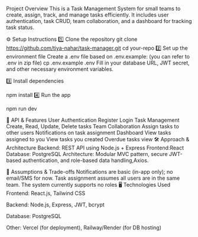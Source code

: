 Project Overview
This is a Task Management System for small teams to create, assign, track, and manage tasks efficiently. It includes user authentication, task CRUD, team collaboration, and a dashboard for tracking task status.

⚙️ Setup Instructions
1️⃣ Clone the repository
git clone https://github.com/tiya-nahar/task-manager.git
cd your-repo
2️⃣ Set up the environment file
Create a .env file based on .env.example:
(you can refer to .env in zip file)
cp .env.example .env
Fill in your database URL, JWT secret, and other necessary environment variables.

3️⃣ Install dependencies

npm install
4️⃣ Run the app

npm run dev

📡 API & Features
User Authentication
Register
Login
Task Management
Create, Read, Update, Delete tasks
Team Collaboration
Assign tasks to other users
Notifications on task assignment
Dashboard
View tasks assigned to you
View tasks you created
Overdue tasks view
🛠️ Approach & Architecture
Backend: REST API using Node.js + Express
Frontend:React
Database: PostgreSQL
Architecture: Modular MVC pattern, secure JWT-based authentication, and role-based data handling,Axios.

📌 Assumptions & Trade-offs
Notifications are basic (in-app only); no email/SMS for now.
Task assignment assumes all users are in the same team.
The system currently supports no roles 
🖥️ Technologies Used
Frontend: React.js, Tailwind CSS

Backend: Node.js, Express, JWT, bcrypt

Database: PostgreSQL

Other: Vercel (for deployment), Railway/Render (for DB hosting)

